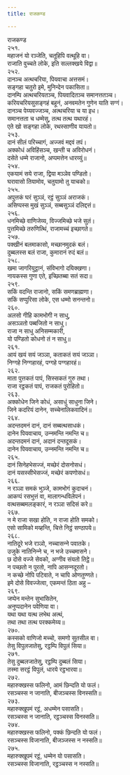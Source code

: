 ```yaml
---
title: राजकण्ड

---
```

राजकण्ड  
२५१.  
महाजनं यो रञ्‍जेति, चतूहिपि वत्थूहि वा।  
राजाति वुच्‍चते लोके, इति सल्‍लक्खये विद्वा॥  
२५२.  
दानञ्‍च अत्थचरिया, पियवाचा अत्तसमं।  
सङ्गहा चतुरो इमे, मुनिन्देन पकासिता॥  
दानम्पि अत्थचरियतञ्‍च, पियवादितञ्‍च समानत्ततञ्‍च।  
करियचरियसुसङ्गहं बहूनं, अनवमतेन गुणेन याति सग्गं।  
दानञ्‍च पेय्यवज्‍जञ्‍च, अत्थचरिया च या इध।  
समानत्तता च धम्मेसु, तत्थ तत्थ यथारहं।  
एते खो सङ्गहा लोके, रथस्साणीव यायतो॥  
२५३.  
दानं सीलं परिच्‍चागं, अज्‍जवं मद्दवं तपं।  
अक्‍कोधं अविहिंसञ्‍च, खन्ती च अविरोधनं।  
दसेते धम्मे राजानो, अप्पमत्तेन धारय्युं॥  
२५४.  
एकयामं सये राजा, द्विया मञ्‍ञेव पण्डितो।  
घरावासो तियामोव, चतुयामो तु याचको॥  
२५५.  
अपुत्तकं घरं सुञ्‍ञं, रट्ठं सुञ्‍ञं अराजकं।  
असिप्पस्स मुखं सुञ्‍ञं, सब्बसुञ्‍ञं दलिद्दत्तं॥  
२५६.  
धनमिच्छे वाणिजेय्य, विज्‍जमिच्छे भजे सुतं।  
पुत्तमिच्छे तरुणित्थिं, राजामच्‍चं इच्छागते॥  
२५७.  
पक्खीनं बलमाकासो, मच्छानमुदकं बलं।  
दुब्बलस्स बलं राजा, कुमारानं रुदं बलं॥  
२५८.  
खमा जागरियुट्ठानं, संविभागो दयिक्खणा।  
नायकस्स गुणा एते, इच्छितब्बा सतं सदा॥  
२५९.  
सकिं वदन्ति राजानो, सकिं समणब्राह्मणा।  
सकिं सप्पुरिसा लोके, एस धम्मो सनन्तनो॥  
२६०.  
अलसो गीहि कामभोगी न साधु,  
असञ्‍ञतो पब्बजितो न साधु।  
राजा न साधु अनिसम्मकारी,  
यो पण्डितो कोधनो तं न साधु॥  
२६१.  
आयं खयं सयं जञ्‍ञा, कताकतं सयं जञ्‍ञा।  
निग्गहे निग्गहारहं, पग्गहे पग्गहारहं॥  
२६२.  
माता पुत्तकतं पापं, सिस्सकतं गुरु तथा।  
राजा रट्ठकतं पापं, राजकतं पुरोहितो॥  
२६३.  
अक्‍कोधेन जिने कोधं, असाधुं साधुना जिने।  
जिने कदरियं दानेन, सच्‍चेनालिकवादिनं॥  
२६४.  
अदन्तदमनं दानं, दानं सब्बत्थसाधकं।  
दानेन पियवाचाय, उन्‍नमन्ति नमन्ति च॥  
अदन्तदमनं दानं, अदानं दन्तदूसकं।  
दानेन पियवाचाय, उन्‍नमन्ति नमन्ति च॥  
२६५.  
दानं सिनेहभेसज्‍जं, मच्छेरं दोसनोसधं।  
दानं यसस्सीभेसज्‍जं, मच्छेरं कपणोसधं॥  
२६६.  
न रञ्‍ञा समकं भुञ्‍जे, कामभोगं कुदाचनं।  
आकप्पं रसभुत्तं वा, मालागन्धविलेपनं।  
वत्थसब्बमलङ्कारं, न रञ्‍ञा सदिसं करे॥  
२६७.  
न मे राजा सखा होति, न राजा होति समको।  
एसो सामिको मय्हन्ति, चित्ते निट्ठं सण्ठापये॥  
२६८.  
नातिदूरे भजे रञ्‍ञो, नच्‍चासन्‍ने पवातके।  
उजुके नातिनिन्‍ने च, न भजे उच्‍चमासने।  
छ दोसे वज्‍जे सेवको, अग्गीव संयतो तिट्ठे॥  
न पच्छतो न पुरतो, नापि आसन्‍नदूरतो।  
न कच्छे नोपि पटिवाते, न चापि ओणतुण्णते।  
इमे दोसे विवज्‍जेत्वा, एकमन्तं ठिता अहु –  
२६९.  
जप्पेन मन्तेन सुभासितेन,  
अनुप्पदानेन पवेणिया वा।  
यथा यथा यत्थ लभेथ अत्थं,  
तथा तथा तत्थ परक्‍कमेय्य॥  
२७०.  
कस्सको वाणिजो मच्‍चो, समणो सुतसील वा।  
तेसु विपुलजातेसु, रट्ठम्पि विपुलं सिया॥  
२७१.  
तेसु दुब्बलजातेसु, रट्ठम्पि दुब्बलं सिया।  
तस्मा सरट्ठं विपुलं, धारये रट्ठभारवा॥  
२७२.  
महारुक्खस्स फलिनो, आमं छिन्दति यो फलं।  
रसञ्‍चस्स न जानाति, बीजञ्‍चस्स विनस्सति॥  
२७३.  
महारुक्खूपमं रट्ठं, अधम्मेन पसासति।  
रसञ्‍चस्स न जानाति, रट्ठञ्‍चस्स विनस्सति॥  
२७४.  
महारुक्खस्स फलिनो, पक्‍कं छिन्दति यो फलं।  
रसञ्‍चस्स विजानाति, बीजञ्‍जस्स न नस्सति॥  
२७५.  
महारुक्खूपमं रट्ठं, धम्मेन यो पसासति।  
रसञ्‍चस्स विजानाति, रट्ठञ्‍चस्स न नस्सति॥  